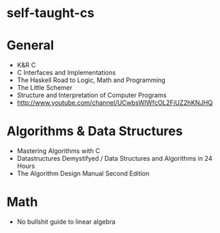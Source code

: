 self-taught-cs
==============

# General

- K&R C
- C Interfaces and Implementations
- The Haskell Road to Logic, Math and Programming
- The Little Schemer
- Structure and Interpretation of Computer Programs
- http://www.youtube.com/channel/UCwbsWIWfcOL2FiUZ2hKNJHQ

# Algorithms & Data Structures

- Mastering Algorithms with C
- Datastructures Demystifyed / Data Structures and Algorithms in 24 Hours
- The Algorithm Design Manual Second Edition

# Math

- No bullshit guide to linear algebra
